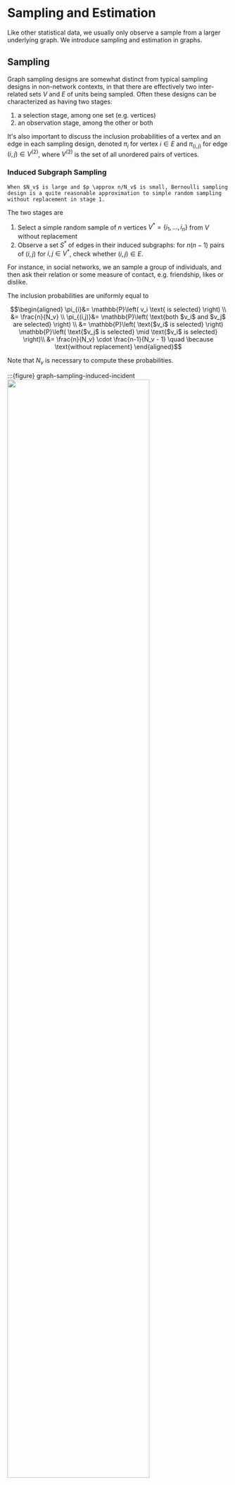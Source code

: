 # Sampling and Estimation

Like other statistical data, we usually only observe a sample from a larger underlying graph. We introduce sampling and estimation in graphs.

## Sampling

Graph sampling designs are somewhat distinct from typical sampling designs in non-network contexts, in that there are effectively two inter-related sets $V$ and $E$ of units being sampled. Often these designs can be characterized as having two stages:
1. a selection stage, among one set (e.g. vertices)
2. an observation stage, among the other or both

It's also important to discuss the inclusion probabilities of a vertex and an edge in each sampling design, denoted $\pi_i$ for vertex $i \in E$ and $\pi_{(i, j)}$ for edge $(i,j) \in V^{(2)}$, where $V^{(2)}$ is the set of all unordered pairs of vertices.


### Induced Subgraph Sampling

```{margin}
When $N_v$ is large and $p \approx n/N_v$ is small, Bernoulli sampling design is a quite reasonable approximation to simple random sampling without replacement in stage 1.
```

The two stages are
1. Select a simple random sample of $n$ vertices $V^{*}=\left\{i_{1}, \ldots, i_{n}\right\}$ from $V$ without replacement
2. Observe a set $S^*$ of edges in their induced subgraphs: for $n(n-1)$ pairs of $(i, j)$ for $i,j \in V^*$, check whether $(i,j)\in E$.

For instance, in social networks, we an sample a group of individuals, and then ask their relation or some measure of contact, e.g. friendship, likes or dislike.

The inclusion probabilities are uniformly equal to

$$\begin{aligned}
\pi_{i}&= \mathbb{P}\left( v_i \text{ is selected}  \right) \\
&= \frac{n}{N_v} \\
\pi_{(i,j)}&= \mathbb{P}\left( \text{both $v_i$ and $v_j$ are selected}  \right) \\
&= \mathbb{P}\left( \text{$v_i$ is selected}  \right) \mathbb{P}\left( \text{$v_j$ is selected} \mid \text{$v_i$ is selected}  \right)\\
&= \frac{n}{N_v} \cdot \frac{n-1}{N_v - 1} \quad \because \text{without replacement}
\end{aligned}$$

Note that $N_v$ is necessary to compute these probabilities.

:::{figure} graph-sampling-induced-incident
<img src="../imgs/graph-sampling-induced-incident.png" width = "80%" alt=""/>

Induced (left) and incident (right) subgraph sampling. Selected vertices/edges are shown in yellow, while observed edges/vertices are shown in orange.
:::


### Incident Subgraph Sampling

Complementary to induced subgraph sampling is incident subgraph sampling.
Instead of selecting $n$ vertices in the initial stage, $n$ edges are selected:
1. Select a simple random sample $E^*$ of $n$ edges from $E$ without replacement
2. All vertices incident to the selected edges are then observed, thus providing $V^*$.

For instance, we sample email correspondence from a database, and observe the sender and receiver.

Inclusion probabilities:

$$\begin{aligned}
\pi_{(i, j)} &= \frac{n}{N_e} \\
\pi_i&= 1-\mathbb{P}(\text{no edge incident to $v_i$ is selected}) \\
&=\left\{\begin{array}{ll}\frac{\binom{N_e - d_i}{n}}{\binom{N_e}{n}} & \text { if } n \leq N_{e}-d_{i} \\ 1, & \text { if } n>N_{e}-d_{i}\end{array}\right. \\
\end{aligned}$$

Hence, in incident subgraph sampling, while the edges are included in the sample graph $G^*$ with equal probability, the vertices are included with unequal probabilities depending on their degrees.

Note that $N_e$ and $d_i$ are necessary to compute the inclusion probabilities. In the example of sampling email correspondence graph, this would require having access to marginal summaries of the total number of emails (say, in a given month) as well as the number of emails in which a given sender had participated.

### Star Sampling

The first stage selects vertices like in induced subgraph sampling, but in the second stage, as its name suggests, we sample all edges incident to the selected vertices, as well as the new vertices on the other end.
1. Select a simple random sample $V_0^*$ from $V$ without replacement
2. For each $v \in V^*$,
   - observe all edges incident to $v$, yielding $E^*$.
   - also observe its neighbors, together with $V_0^*$ yielding $V^*$

More precisely, this is called labeled star sampling. In unlabeled star sampling, the resulting graph is $G^* = (V_0^*, E^*)$. In the latter case, we focus on some particular characteristics (e.g. degrees), so we don't need the vertices on the other end.

For instance, in co-authorship graph, randomly sampling records of $n$ authors and recording the total number of co-authors of each author would correspond to unlabeled star sampling; if not only the number but the identities of the co-authors are recorded, this would correspond to labeled star sampling.

The inclusion probabilities are

$$\begin{aligned}
\pi_{(i, j)}
&= \mathbb{P}\left( \text{neither $i$ nor $j$ are sampled}  \right)\\
&= 1- \frac{\binom{N_v-2}{n}}{\binom{N_v}{n}} \\
\pi_ i &= \frac{n}{N_v} \quad \text{unlabeled case}  \\
\pi_ i &= \sum_{L \subseteq N[i]}(-1)^{|L|+1} \mathbb{P}(L) \quad \text{labeled case}  \\
\end{aligned}$$

where
- $N[i]$ is the union of vertex $i$ and the its immediate neighbors
- $\mathbb{P}\left( L \right) = \frac{\binom{N_v - \left\vert L \right\vert}{n - \left\vert L \right\vert} }{\binom{N_v}{n} }$ is the probability that $L \subseteq V_0^*$. ($n > \left\vert L \right\vert$??)

### Snowball sampling

In star sampling we only look at the immediate neighborhood. We can extends it to up to the $K$-th order neighbors, which is snowball sampling. In short, a $K$-stage snowball sampling is
1. select a simple random sample $V_0^*$ from $V$ without replacement
2. for each $k = 1, \ldots , K$, observe a $k$-th order neighbors, add them to $V^*$ (excluding repeated vertices), and add their incident edges to $E^*$.

Formally, let $N(S)$ be the set of all neighbors of vertices in a set $S$. After we initialize $V_0^*$, we add vertices, for $k=1, \ldots, K$
- $V_k^* = N(V_{k-1}^*)\cap \bar{V}_0^* \cap \ldots \cap \bar{V}_{k-1}^*$, called the $k$-th wave.

A termination condition is $V_k = \emptyset$. The final graph $G^*$ consists of the vertices in $V^* = V_0^* \cup V_1 ^* \cup \ldots \cup V_K^*$ and their incident edges.

Unfortunately, although not surprisingly, inclusion probabilities for snowball sampling become increasingly intractable to calculate after the one-stage level corresponding to star sampling.

:::{figure} graph-sampling-link-tracing
<img src="../imgs/graph-sampling-link-tracing.png" width = "80%" alt=""/>

Two-stage snowball sampling (left) where $V_0^*$ in yellow, $V_1^*$ in orange, and $V_2^*$ in red. Traceroute sampling (right) for sources $\left\{ s_1, s_2 \right\}$ and targets $\left\{ t_1, t_2 \right\}$ in yellow, observed vertices and edges in orange.
:::

(link-tracing)=
### Link Tracing

Many of the other sampling designs fall under link tracing designs: after some selection of an initial sample, some **subset** of the edges ('links') from vertices in this sample are traced to additional vertices.

Snowball sampling is a special case of link tracing, in that all edges are observed. Sometimes this is not feasible, for example, in sampling social contact networks, it may be that individuals are unaware of or cannot recall all of their contacts, or that they do not wish to divulge some of them.

We introduce **traceroute** sampling.
1. select a random sample $S=\left\{s_{1}, \ldots, s_{n_{s}}\right\}$ of vertices as sources from $V$, and another random sample $T=\left\{t_{1}, \ldots, t_{n_{t}}\right\}$ of vertices as targets from $V \setminus S$.
2. For each pair $(s_i, t_j) \in S \times T$, sample a $s_i$-$t_j$ path. Observe all vertices and edges in the path, whose union yielding $G^* = (V^*, E^*)$.

To find the inclusion probabilities, we assume that the paths are shortest paths w.r.t. some set of edge weights. Dall'Asta et al. [SAND 107] find the probabilities are


$$\begin{aligned}
\pi_{i} &\approx 1-\left(1-\rho_{s}-\rho_{t}\right) \exp \left(-\rho_{s} \rho_{t} b_{i}\right) \\
\tau_{\{i, j\}} &\approx 1-\exp \left(-\rho_{s} \rho_{t} b_{i, j}\right)
\end{aligned}$$

where
- $b_i$ is the vertex betweenness centrality of vertex $i$
- $b_{i, j}$ is the edge betweenness centrality of edge $(i, j)$
- $\rho_{s} = \frac{n_s}{N_v} , \rho_t = \frac{n_t}{N_v}$ are the source ant target sampling fractions respectively

We see that the unequal probabilities varies with betweenness centrality $b_i$ and $b_{i, j}$. Though they are not calculable, they lend interesting insight into the nature of this sampling design, to be introduced later.

## Estimation

(Review the [estimation of total](estimation-mean-total) section)

With appropriate choice of population $U$ and unit values $y_i$ for $i \in U$, many of the quantities $\eta(G)$ of graph $G$, e.g. average degree, $N_e$, or even centrality, can be written in a form of population total $\sum_{i \in U} y_i$, as introduced below.

To estimate the total from a sampled graph $G^* = (V^*, E^*)$ where $V^* \subseteq V, E^* \subseteq E$, we can use generalization of the Horvitz-Thompson estimator.

### Types

Many estimation problems can be classified to totals over some order of vertex set $V^(k)$.

#### Totals on Vertex

Let $U=V$, we can define $y_i$ according to the total we are interested.

- average degree: let $y_i = d_i$, then the average degree $\bar{d}$ equals the population total $\sum_{i \in V} d_i$ divided by $N_v$
- proportion of special vertices: let $y_i = \mathbb{I} \left\{ v_i \text{ has some property}  \right\}$, then the proportion of such special vertices equals the population total $\sum_{i \in V} 1$ divided by $N_v$. For instance, proportion of gene responsible for the growth of an organism.

Given a sample of vertices $V^* \subseteq V$, the Horvitz-Thompson estimator for vertex totals takes the form

$$
\hat{\tau}_{\pi}=\sum_{i \in V^{*}} \frac{y_{i}}{\pi_{i}}
$$

Note that
- in some sampling design, the graph structure will be irrelevant for estimating a vertex total, e.g. when the graph structure is irrelevant to $y$ and vertices are sampled through simple random sampling without replacement. $\pi_i$ can be computed in the conventional way.
- on the other hand, the graph structure matters, e.g. in snowball sampling the structure determines $V^*$ and hence the calculation of $\pi_i$.

(total-on-vertex-pairs)=
#### Totals on Vertex Pairs

Now we are interested in $U = V^{(2)}$, the total is

$$
\tau=\sum_{(i, j) \in V^{(2)}} y_{i j}
$$

- number of edges: let $y_{(i, j)} = \mathbb{I} \left\{ (i,j) \in E \right\}$, then the number of edges $N_e$ is given by the total.
- betweenness centrality: let $y_{(i,j)} = \mathbb{I} \left\{ v \in P(i,j) \right\}$ where $P(i,j)$ is the shortest path between $i$ and $j$, and $y_{(i, j)} = 1$ if vertex $v$ is in this shortest path. If all shortest paths are unique, then the betweenness centrality $c_{bet}(v)$ of a vertex $v \in V$ is given by the total, which counts how many shortest paths going through $k$.
- number of homogeneous vertices: let $y_{(i,j)} = \mathbb{I} \left\{ \text{both } i \text{ and } j \text{ have some properties}  \right\}$
- average of some (dis)similarity value between vertex: let $y_{(i,j)} = s(i, j)$ and then divide the total by $N_e$.

The Horvitz-Thompson estimator takes the form

$$
\hat{\tau}_{\pi}=\sum_{(i, j) \in V^{*(2)}} \frac{y_{i j}}{\pi_{i j}}
$$

If $y_{ij} \ne 0$ iff $(i, j) \in E$, then
- vertex pairs total $\tau$ equals to an edge total
- summation in the estimator $\hat{\tau}$ is taken over $E^*$,
- the inclusion probability $\pi_{ij}$ is just the edge inclusion probability $\pi_{(i, j)}$, which equals
  - $\frac{n(n-1)}{N_v (N_v - 1)}$ under induced graph sampling with simple random sampling without replacement in stage 1
  - $\frac{1}{p^2}$ under induced graph sampling with Bernoulli sampling with probability $p$ in stage 1

The variance of the above estimator, generalized from that for conventional Horvitz-Thompson estimator, is given by

$$
\mathbb{V}\left(\hat{\tau}_{\pi}\right)=\sum_{(i, j) \in V^{(2)}} \sum_{(k, l) \in V^{(2)}} y_{i j} y_{k l}\left(\frac{\pi_{i j k l}}{\pi_{i j} \pi_{k l}}-1\right)
$$

where $\pi_{ijkl}$ is the probability that units $(i,j)$ and $(k,l)$ are both included in the sample, and $\pi_{ijkl} = \pi_{ij}$ for convenience when $(i,j) = (k, l)$. Note that there can be $1 \le r \le 4$ different vertices among $i,j,k,l$. The corresponding unbiased estimate of this variance is given by

$$
\widehat{\mathbb{V}}\left(\hat{\tau}_{\pi}\right)=\sum_{(i, j) \in V^{*(2)}} \sum_{(k, l) \in V^{*(2)}} y_{i j} y_{k l}\left(\frac{1}{\pi_{i j} \pi_{k l}}-\frac{1}{\pi_{i j k l}}\right)
$$


Note that these quantities can become increasingly complicated to compute under some sampling designs, since it is necessary to be able to evaluate probabilities $\pi_{ijkl}$ for $1 \le r \le 4$. See Example 5.4 in SAND pg.139 for $p_r$ in induced graph sampling and estimation of $N_e$. Results are shown below.

:::{figure} graph-sampling-edge-total
<img src="../imgs/graph-sampling-edge-total.png" width = "60%" alt=""/>

Histograms of estimates $\hat{N}_e$ of $N_e$ = 31201 and its estimated standard errors (right), under induced subgraph sampling, with Bernoulli sampling of vertices using $p=0.1, 0.2, 0.3$ based on 10000 trials. [Kolaczyk 2009]
:::

#### Totals of Higher Order

The expressions for higher order cases are more complicated. We introduce the case of triples, where $U = V^{(3)}$ and $\tau=\sum_{(i, j, k) \in V^{(3)}} y_{i j k}$. The sample Horvitz-Thompson estimator is

$$
\hat{\tau}_{\pi}=\sum_{(i, j, k) \in V^{*(3)}} \frac{y_{i j k}}{\pi_{i j k}}
$$

The expressions for variance and estimated variance follow in a like manner.

We see an example of estimating transitivity. Recall that

$$
\operatorname{clus}_{T}(G)=\frac{3 \tau_{\Delta}(G)}{\tau_{\wedge}(G)}
$$

where
- $\tau_{\Delta}(G)=\frac{1}{3} \sum_{v \in V} \tau_{\Delta}(v)$ is the number of triangles in the graph
- $\tau_{\wedge}(G)=\sum_{v \in V} \tau_{\wedge}(v)$ is the number of connected triples in the graph

This quantity can be re-expressed in the form

$$
\operatorname{clus}_{T}(G)=\frac{3 \tau_{\Delta}(G)}{\tau_{\wedge} ^ +(G) + 3 \tau_{\Delta}(G)}
$$

where $\tau_{\wedge} ^ +(G) = \tau_{\wedge}(G) -  3 \tau_{\Delta}(G)$ is the number of vertex triples that are connected by **exactly** two edges. Then both $\tau_{\Delta}(G)$ and $\tau_{\wedge}^+(G)$ can becomputed as  a total $\sum_{(i,j,k) \in V^{(3)} }y_{ijk}$ by setting, respectively,

- $y_{ijk} = a_{ij}a_{jk}a_{ki}$
- $y_{i j k}=a_{i j} a_{j k}\left(1-a_{k i}\right)+a_{i j}\left(1-a_{j k}\right) a_{k i}+\left(1-a_{i j}\right) a_{j k} a_{k i}$

where $a_{ij}$ is the $ij$-th entry in the adjacency matrix.

If we use induced subgraph sampling with Bernoulli sampling of vertices with probability $p$ to obtain a sample $G^* = (V^*, E^*)$, then $\pi_{ijk} = p^{-3}$, and hence

$$
\hat{\tau}_{\Delta}(G) =\sum_{(i, j, k) \in V^{*(3)}} \frac{y_{i j k}}{\pi_{i j k}} = p^{-3} \sum_{(i, j, k) \in V^{*(3)}}y_{i j k} = p^{-3} \tau_{\Delta}(G^*)
$$

and similarly $\hat{\tau}_{\wedge}^+(G) = p^{-3}\tau_{\wedge}^+(G^*)$.

We can then substitute these two values to obtain a plug-in estimator of transitivity $\operatorname{clus}_T (G)$. Note that the coefficient $p^{-3}$ cancel out, hence $\widehat{\operatorname{clus}}_T (G) = \operatorname{clus} _T (G^*)$.

### Summary

There are three conditions to make the estimation feasible
1. the graph summary statistic $\eta(G)$ must be expressed in terms of totals
2. the values $y$ must be either observed or obtainable from the available measurements
3. the inclusion probabilities $\pi$ must be computable for the sampling design

But it is not always the case that all three elements are present at the same time. As the first example shown below.

In fact, many estimation problems can be viewed as species problems.
- average degree: how many (distinct) edges for each observed vertex?
- $N_e$ via link tracing: how many distinct edges on multiple paths?

### Examples

#### Average Degree

We will see estimating average degree using two different sampling designs.

First consider unlabeled star sampling. Let the sampled graph be $G^*_{star} = (V^*_{star}, E^*_{star})$. The average degree is a rescaling of vertex total

$$
\hat{\mu}_{star} = \frac{\hat{\tau}_{star}}{N_v}  \quad \text{where} \quad \hat{\tau}_{star} = \sum_{i \in V_{star}^*} \frac{d_i}{n/N_v}
$$

Note that $d_i$ is observed.

On the other hand, under induced subgraph sampling, we do not observe $d_i$, but only a number $d_i^* \le d_i$ for each $i \in V_{indu}^*$. As a result, $\tau$ is not amenable to Horvitz-Thompson estimation methods as a vertex total.

However, we can use the relation $\mu = \frac{2N_e}{N_v}$, which shows an alternative way by estimating $N_e$. As introduced in [total on vertex pairs](total-on-vertex-pairs) above, with inclusion probability $\pi_{ij}= \frac{n(n-1)}{N_v (N_v - 1)}$, we have


$$
\hat{N}_{e, indu}=\sum_{(i, j) \in E_{indu}^{*}} \frac{1}{\pi_{ij}}=N_{e, indu}^{*} \cdot \frac{N_{v}\left(N_{v}-1\right)}{n(n-1)}
$$

which gives the unbiased estimator

$$
\hat{\mu} _{indu} = \frac{2 \hat{N}_{e, indu}}{N_v}
$$

for $\mu$

We can then compare these two estimator. Some re-writing gives


$$
\hat{\mu}_{star} = \frac{2N_{e, star}^*}{n} \quad \hat{\mu}_{I S}=\frac{2 N_{e, indu}^{*}}{n} \cdot \frac{N_{v}-1}{n-1}
$$

Hence under star sampling, it simply use the relation $\bar{d} = \frac{2N_e}{N_v}$ to the sample. In contrast, under induced subgraph sampling, the analogous result (sample average degree) is scaled up by the factor $\frac{N_v - 1}{n-1}$ to account for $d_{i, indu}^* \le d_i$.

#### Hidden Population Size

The term 'hidden population' generally refers to one in which the individuals do not wish to expose themselves to view. For example, humans of socially sensitive status, such as illegal drug usage or prostitution. Two issues:
- they will not be inclined to disclose themselves
- their population is small

Frank and Snijders [SAND 154] describe how snowball sampling may
be used for this problem, using the idea that mimics capture-recapture methods.

Let
- $V$ be the set of all members of the hidden population
- $G = (V,E)$ be a directed graph associated with that population, in which an arc from vertex $i$ to vertex $j$ indicates that, if asked, individual $i$ would mention individual $j$ as a member of the hidden population (there are some concerns of trust, veracity etc). We want to estimate $N_v$.
- $G^*$ be a subgraph of $G$, where the vertices $V^* = V_0^* \cup V_1 ^*$ are obtained through a one-wave snowball sample, with the initial
sample $V_0^*$ selected through Bernoulli sampling $Z_i \sim \operatorname{Ber}(p_0)$ from $V$, where the sampling rate $p_0$ is unknown. We have three random variables
  - $N_v ^* = \left\vert V_0^* \right\vert$ be the size of the initial sample
  - $M_1$ be the number of arcs $(i, j)$ in $V_0^*$ ($i \in V_0^*$ and $j \in V_0^*$)
  - $M_2$ be the number of arcs pointing from $i \in V_0^*$ to $j \in V_1^*$ ($i \in V_0^*$ but $j \notin V_0^*$)

Out estimator of $N_v$ will be derived using the method-of-moments. We first find the expectation of the three variables.

$$
\begin{array}{l}
\mathbb{E}(N_v ^*)=\mathbb{E}\left(\sum_{i} Z_{i}\right)=N_{v} p_{0} \\
\mathbb{E}\left(M_{1}\right)=\mathbb{E}\left(\sum_{i \neq j} Z_{i} Z_{j} A_{i j}\right)=\left(N_{e}-N_{v}\right) p_{0}^{2} \\
\mathbb{E}\left(M_{2}\right)=\mathbb{E}\left(\sum_{i \neq j} Z_{i}\left(1-Z_{j}\right) A_{i j}\right)=\left(N_{e}-N_{v}\right) p_{0}\left(1-p_{0}\right)
\end{array}
$$

Setting the left-hand sides of these equations equal to their observed counterparts, say $n_v ^*, m_1$ and $m_2$ gives


$$\begin{aligned}
\hat{p}_0&= \frac{m_1 + m_2}{m_1}  \\
\widehat{N_v} &=  \frac{1}{\hat{p}_0}  n_v ^*\\
\end{aligned}$$

In other words, the number of individuals observed initially is inflated by an estimate $\hat{p}_0$ of the sampling rate, where that estimate reflects the relative number of arcs from individuals in the initial sample that point inwards among themselves.

```{margin}
Recall capture-recapture estimator $\frac{1}{m/n_2} n_1$ where $n_1, n_2$ are sample sizes, and $m$ are marked individuals in stage 1. The denominator $m/n_2$ can be seen as sampling rate $\hat{p}_0$.
```

To find the variance this estimator, we use the [jackknife principle](https://en.wikipedia.org/wiki/Jackknife_resampling). Let $\widehat{N}_{v}^{(-i)}$ be the estimate of $N_v$ obtained by removing $i \in V_0^*$ and $j \in V_1^*$ that has only one edge $(i, j)$ adjacent to it, and let $\bar{\widehat{N}}_v$ be their average, then

$$
\widehat{\mathbb{V}}_{J}\left(\widehat{N}_{v}\right)=\frac{n-2}{2 n} \sum_{i \in V_{0}^{*}}\left(\widehat{N}_{v}^{(-i)}-\bar{\widehat{N}}_v\right)^{2}
$$


#### Graph Size via Link Tracing

We can estimate graph size via [link tracing](link-tracing) (traceroute sampling).

Let $V_{(-j)}^{*}$ denote the number of vertices discovered on sampled paths to targets other than $t_{j},$ and define $\delta_{j}= \mathbb{I} \left\{t_{j} \notin V_{(-j)}^{*}\right\}$ to be the indicator of the event that target $t_{j}$ is not 'discovered' on sampled paths to any other target. Write the total number of such targets as $X=\sum_{j} \delta_{j}$. We want to find $\mathbb{E} [X]$, i.e. the average tendency of targets to be missed by other paths.

Given a set of pre-selected source nodes $S=\left\{s_{1}, \ldots, s_{n_{s}}\right\}$ (chosen either randomly or not), if the target nodes in $T=\left\{t_{1}, \ldots, t_{n_{t}}\right\}$ are chosen by simple random sampling without replacement from $V \backslash S$, the probability that target $t_{j}$ is **not** discovered on the paths to other targets is given by

$$
\begin{align*}
\mathbb{P}\left(\delta_{j}=1 \mid V_{(-j)}^{*}\right)=\frac{N_{v}-N_{(-j)}^{*}}{N_{v}-n_{s}-(n_{t}-1)}
\end{align*}
$$

where $N_{(-j)}^{*}=\left|V_{(-j)}^{*}\right|$. Note that, by symmetry under simple random sampling for $t_j \in T$, the expectation $\mathbb{E}[N_{(-j)}^{*}]$ is the same for all $j .$ We denote this quantity by $\mathbb{E}[N_{(-)}^{*}]$ and, as a result, we obtain

$$
\begin{align*}
\mathbb{E}[X]=\sum_{j=1}^{n_{t}} \mathbb{P}\left(\delta_{j}=1 \mid V_{(-j)}^{*}\right)=\frac{n_{t}\left[N_{v}-\mathbb{E}[N_{(-)}^{*}]\right]}{N_{v}-n_{s}-n_{t}+1}
\end{align*}
$$

The only unknown quantity in this equation is $N_v$, while others can be pre-set or estimated. Rewriting this equation we have

$$
N_{v}=\frac{n_{t} \mathbb{E}[N_{(-)}^{*}]-\left(n_{s}+n_{t}-1\right) \mathbb{E}[X]}{n_{t}-\mathbb{E}[X]}
$$

Hence, we have a method-of-moments estimator for $N_v$. In a run of link tracing, an unbiased estimator of $\mathbb{E} [X]$ is the $X$ itself, and that of $\mathbb{E}[N_{(-)}^{*}]$ is the average of $N_{(-i)}^*$. However, if $X = n_t$, then RHS denominator is not well defined.

To solve this, under a slight variation of this idea and ignoring trivial terms and factors, Viger et al. [SAND 388] arrive at an estimator of the form

$$
\hat{N}_{v}=\left(n_{S}+n_{t}\right)+\frac{N_{v}^{*}-\left(n_{S}+n_{t}\right)}{1-w^{*}}
$$

where $w^{*}=X /\left(n_{t}+1\right)$, hence the denominator can be viewed as the average tendency of targets to be **discovered** by other paths. A simple estimate of the variance of this by delta-method is

$$
\widehat{\mathbb{V}}\left(\hat{N}_{v}\right) \approx \frac{\left(N_{v}^{*}-n_{S}-n_{t}\right)^{2} w^{*}}{\left(1-w^{*}\right)^{3} n_{t}}
$$

### Issues

Usually, we want to estimate some characteristic $\eta(G)$ of a graph $G$ through sampled subgraph $G^*$. Some sampling designs give biased characteristic $\eta(G^*) \ne \eta(G)$ but can be adjusted, like the average degree example above. But if $\eta$ is more involved, this is no trivial. For instance, many sampling designs induce degree distribution unrepresentative of the true underlying degree distribution [SAND pg.150].

Let $f_d$ and $f_d^*$ be the true and observed frequencies of degree $d$ nodes in $G$ and $G^*$, respectively. Frank [SAND 153] shows under induced subgraph sampling,

$$
\mathbb{E}\left(f_{d}^{*}\right)=\sum_{d^{\prime}=0}^{N_{v}-1} P\left(d, d^{\prime}\right) f_{d^{\prime}}, \quad \text{where}  P\left(d, d^{\prime}\right)=\frac{\binom{d^{\prime}}{d}\binom{N_{v}-1-d^{\prime}}{n-1-d}}{\binom{N_{v}-1}{n-1}}
$$

where $\binom{n}{k} = 0$ if $k >n$. In principle, to find $f_d$, we can substitute $f_d^*$ to LHS, and obtain a system of equations for unknowns $(f_0, \ldots, f_N)$. But since $n < N$, this is system of equations is under-determined unless it is known that $d_\max < n$. Even this is true, the solution is not guaranteed to be non-negative, and the variance of this estimator would not be easy to derive.

Other issues
- analysis of non-traditional sampling designs (e.g., particularly adaptive designs)
- the estimation of quantities not easily expressed as totals (e.g., degree distribution exponents)
- the incorporation of effects of sampling error and missingness
